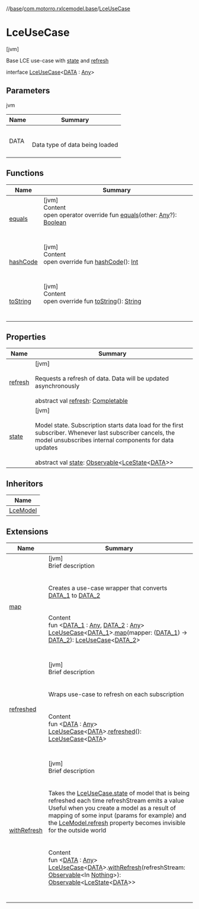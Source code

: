 //[base](../../index.md)/[com.motorro.rxlcemodel.base](../index.md)/[LceUseCase](index.md)



# LceUseCase  
 [jvm] 

Base LCE use-case with [state](index.md#com.motorro.rxlcemodel.base/LceUseCase/state/#/PointingToDeclaration/) and [refresh](index.md#com.motorro.rxlcemodel.base/LceUseCase/refresh/#/PointingToDeclaration/)

interface [LceUseCase](index.md)<[DATA](index.md) : [Any](https://kotlinlang.org/api/latest/jvm/stdlib/kotlin/-any/index.html)>   


## Parameters  
  
jvm  
  
|  Name|  Summary| 
|---|---|
| DATA| <br><br>Data type of data being loaded<br><br>
  


## Functions  
  
|  Name|  Summary| 
|---|---|
| [equals](https://kotlinlang.org/api/latest/jvm/stdlib/kotlin/-any/equals.html)| [jvm]  <br>Content  <br>open operator override fun [equals](https://kotlinlang.org/api/latest/jvm/stdlib/kotlin/-any/equals.html)(other: [Any](https://kotlinlang.org/api/latest/jvm/stdlib/kotlin/-any/index.html)?): [Boolean](https://kotlinlang.org/api/latest/jvm/stdlib/kotlin/-boolean/index.html)  <br><br><br>
| [hashCode](https://kotlinlang.org/api/latest/jvm/stdlib/kotlin/-any/hash-code.html)| [jvm]  <br>Content  <br>open override fun [hashCode](https://kotlinlang.org/api/latest/jvm/stdlib/kotlin/-any/hash-code.html)(): [Int](https://kotlinlang.org/api/latest/jvm/stdlib/kotlin/-int/index.html)  <br><br><br>
| [toString](https://kotlinlang.org/api/latest/jvm/stdlib/kotlin/-any/to-string.html)| [jvm]  <br>Content  <br>open override fun [toString](https://kotlinlang.org/api/latest/jvm/stdlib/kotlin/-any/to-string.html)(): [String](https://kotlinlang.org/api/latest/jvm/stdlib/kotlin/-string/index.html)  <br><br><br>


## Properties  
  
|  Name|  Summary| 
|---|---|
| [refresh](index.md#com.motorro.rxlcemodel.base/LceUseCase/refresh/#/PointingToDeclaration/)|  [jvm] <br><br>Requests a refresh of data. Data will be updated asynchronously<br><br>abstract val [refresh](index.md#com.motorro.rxlcemodel.base/LceUseCase/refresh/#/PointingToDeclaration/): [Completable](http://reactivex.io/RxJava/2.x/javadoc/io/reactivex/Completable.html)   <br>
| [state](index.md#com.motorro.rxlcemodel.base/LceUseCase/state/#/PointingToDeclaration/)|  [jvm] <br><br>Model state. Subscription starts data load for the first subscriber. Whenever last subscriber cancels, the model unsubscribes internal components for data updates<br><br>abstract val [state](index.md#com.motorro.rxlcemodel.base/LceUseCase/state/#/PointingToDeclaration/): [Observable](http://reactivex.io/RxJava/2.x/javadoc/io/reactivex/Observable.html)<[LceState](../-lce-state/index.md)<[DATA](index.md)>>   <br>


## Inheritors  
  
|  Name| 
|---|
| [LceModel](../-lce-model/index.md)


## Extensions  
  
|  Name|  Summary| 
|---|---|
| [map](../map.md)| [jvm]  <br>Brief description  <br><br><br>Creates a use-case wrapper that converts [DATA_1](../map.md) to [DATA_2](../map.md)<br><br>  <br>Content  <br>fun <[DATA_1](../map.md) : [Any](https://kotlinlang.org/api/latest/jvm/stdlib/kotlin/-any/index.html), [DATA_2](../map.md) : [Any](https://kotlinlang.org/api/latest/jvm/stdlib/kotlin/-any/index.html)> [LceUseCase](index.md)<[DATA_1](../map.md)>.[map](../map.md)(mapper: ([DATA_1](../map.md)) -> [DATA_2](../map.md)): [LceUseCase](index.md)<[DATA_2](../map.md)>  <br><br><br>
| [refreshed](../refreshed.md)| [jvm]  <br>Brief description  <br><br><br>Wraps use-case to refresh on each subscription<br><br>  <br>Content  <br>fun <[DATA](../refreshed.md) : [Any](https://kotlinlang.org/api/latest/jvm/stdlib/kotlin/-any/index.html)> [LceUseCase](index.md)<[DATA](../refreshed.md)>.[refreshed](../refreshed.md)(): [LceUseCase](index.md)<[DATA](../refreshed.md)>  <br><br><br>
| [withRefresh](../with-refresh.md)| [jvm]  <br>Brief description  <br><br><br>Takes the [LceUseCase.state](index.md#com.motorro.rxlcemodel.base/LceUseCase/state/#/PointingToDeclaration/) of model that is being refreshed each time refreshStream emits a value Useful when you create a model as a result of mapping of some input (params for example) and the [LceModel.refresh](../-lce-model/index.md#com.motorro.rxlcemodel.base/LceModel/refresh/#/PointingToDeclaration/) property becomes invisible for the outside world<br><br>  <br>Content  <br>fun <[DATA](../with-refresh.md) : [Any](https://kotlinlang.org/api/latest/jvm/stdlib/kotlin/-any/index.html)> [LceUseCase](index.md)<[DATA](../with-refresh.md)>.[withRefresh](../with-refresh.md)(refreshStream: [Observable](http://reactivex.io/RxJava/2.x/javadoc/io/reactivex/Observable.html)<In [Nothing](https://kotlinlang.org/api/latest/jvm/stdlib/kotlin/-nothing/index.html)>): [Observable](http://reactivex.io/RxJava/2.x/javadoc/io/reactivex/Observable.html)<[LceState](../-lce-state/index.md)<[DATA](../with-refresh.md)>>  <br><br><br>

